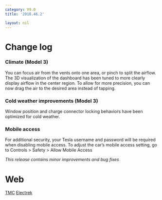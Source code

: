 ```yaml
---
category: V9.0
title: '2018.46.2'

layout: nil
---
```


# Change log

### Climate (Model 3)

You can focus air from the vents onto one area, or pinch to split the airflow. The 3D
visualization of the dashboard has been tuned to more clearly display airflow in the
center region. To allow for more precision, you can now drag the air to the desired 
area instead of tapping.

### Cold weather improvements (Model 3)

Window position and charge connector locking behaviors have been optimized for cold weather.

### Mobile access 

For additional security, your Tesla username and password will be required when disabling mobile access. To adjust the car’s mobile access setting, go to Controls > Safety > Allow Mobile Access

<i>This release contains minor improvements and bug fixes</i>

# Web

<a href="https://teslamotorsclub.com/tmc/threads/software-update-2018-46-x.136446/">TMC</a>
<a href="https://electrek.co/2018/11/16/tesla-model-3-software-update-climate-controls-anti-theft-feature/">Electrek</a>
